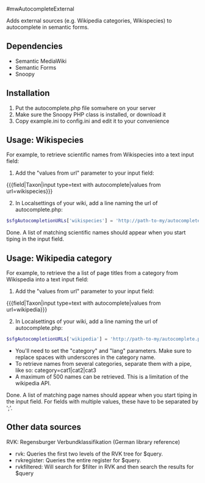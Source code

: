 #mwAutocompleteExternal

Adds external sources (e.g. Wikipedia categories, Wikispecies) to autocomplete in semantic forms.

## Dependencies
* Semantic MediaWiki
* Semantic Forms
* Snoopy

## Installation
1. Put the autocomplete.php file somwhere on your server
2. Make sure the Snoopy PHP class is installed, or download it
3. Copy example.ini to config.ini and edit it to your convenience

## Usage: Wikispecies
For example, to retrieve scientific names from Wikispecies into a text input field:
1. Add the "values from url" parameter to your input field:

 {{{field|Taxon|input type=text with autocomplete|values from url=wikispecies}}}
 
2. In Localsettings of your wiki, add a line naming the url of autocomplete.php:
```php
$sfgAutocompletionURLs['wikispecies'] = 'http://path-to-my/autocomplete.php?source=wikispecies&search=<substr>'; 
```
Done. A list of matching scientific names should appear when you start tiping in the input field.

## Usage: Wikipedia category
For example, to retrieve the a list of page titles from a category from Wikispedia into a text input field:

1. Add the "values from url" parameter to your input field:

 {{{field|Taxon|input type=text with autocomplete|values from url=wikipedia}}}
 
2. In Localsettings of your wiki, add a line naming the url of autocomplete.php:
```php
$sfgAutocompletionURLs['wikipedia'] = 'http://path-to-my/autocomplete.php?source=wikispediacategory&category=mycategory&lang=en&search=<substr>'; 
```
* You'll need to set the "category" and "lang" parameters. Make sure to replace spaces with underscores in the category name.
* To retrieve names from several categories, separate them with a pipe, like so: category=cat1|cat2|cat3
* A maximum of 500 names can be retrieved. This is a limitation of the wikipedia API.

Done. A list of matching page names should appear when you start tiping in the input field. For fields with multiple values, these have to be separated by ';'.

## Other data sources
RVK: Regensburger Verbundklassifikation (German library reference) 
* rvk: Queries the first two levels of the RVK tree for $query.
* rvkregister: Queries the entire register for $query.
* rvkfiltered: Will search for $filter in RVK and then search the results for $query

